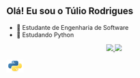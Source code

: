 ## Olá! Eu sou o Túlio Rodrigues

- 📘 Estudante de Engenharia de Software
- 📘 Estudando Python

<div align="center">
  <a href="https://github.com/tuliorav">
  <img height="140em" src="https://github-readme-stats.vercel.app/api?username=tuliorav&show_icons=true&theme=dark&include_all_commits=true&count_private=true"/>
    
  <img height="140em" src="https://github-readme-stats.vercel.app/api/top-langs/?username=tuliorav&layout=compact&langs_count=7&theme=dark"/>
</div>
  
 </div>
<div style="display: inline_block"><br>
  <img align="center" alt="Rafa-Python" height="30" width="40" src="https://raw.githubusercontent.com/devicons/devicon/master/icons/python/python-original.svg">
</div>
  
  

